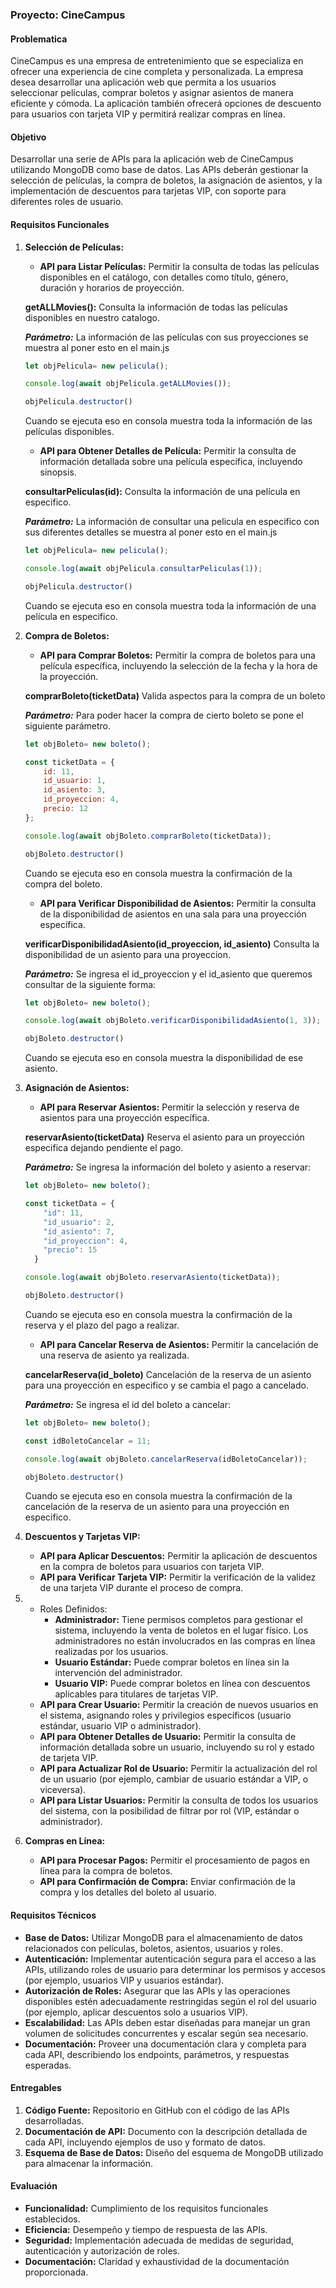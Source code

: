 ### Proyecto: CineCampus

#### Problematica

CineCampus es una empresa de entretenimiento que se especializa en ofrecer una experiencia de cine completa y personalizada. La empresa desea desarrollar una aplicación web que permita a los usuarios seleccionar películas, comprar boletos y asignar asientos de manera eficiente y cómoda. La aplicación también ofrecerá opciones de descuento para usuarios con tarjeta VIP y permitirá realizar compras en línea.

#### Objetivo

Desarrollar una serie de APIs para la aplicación web de CineCampus utilizando MongoDB como base de datos. Las APIs deberán gestionar la selección de películas, la compra de boletos, la asignación de asientos, y la implementación de descuentos para tarjetas VIP, con soporte para diferentes roles de usuario.

#### Requisitos Funcionales

1. **Selección de Películas:**

   

   - **API para Listar Películas:** Permitir la consulta de todas las películas disponibles en el catálogo, con detalles como título, género, duración y horarios de proyección.

   **getALLMovies():** Consulta la información de todas las películas disponibles en nuestro catalogo.

   ***Parámetro:*** La información de las películas con sus proyecciones se muestra al poner esto en el main.js 

   ```javascript
   let objPelicula= new pelicula();
   
   console.log(await objPelicula.getALLMovies());
   
   objPelicula.destructor()
   ```

   Cuando se ejecuta eso en consola muestra toda la información de las películas disponibles.

   

   

   - **API para Obtener Detalles de Película:** Permitir la consulta de información detallada sobre una película específica, incluyendo sinopsis.

   **consultarPeliculas(id):** Consulta la información de una película en especifico.

   ***Parámetro:*** La información de consultar una pelicula en especifico con sus diferentes detalles se muestra al poner esto en el main.js 

   ```javascript
   let objPelicula= new pelicula();
   
   console.log(await objPelicula.consultarPeliculas(1));
   
   objPelicula.destructor()
   ```

   Cuando se ejecuta eso en consola muestra toda la información de una película en especifico.

   

2. **Compra de Boletos:**

   

   - **API para Comprar Boletos:** Permitir la compra de boletos para una película específica, incluyendo la selección de la fecha y la hora de la proyección.

   **comprarBoleto(ticketData)** Valida aspectos para la compra de un boleto

   ***Parámetro:*** Para poder hacer la compra de cierto boleto se pone el siguiente parámetro.

   ```javascript
   let objBoleto= new boleto();
   
   const ticketData = {
       id: 11,
       id_usuario: 1,
       id_asiento: 3,
       id_proyeccion: 4,
       precio: 12
   };
   
   console.log(await objBoleto.comprarBoleto(ticketData));
   
   objBoleto.destructor()
   ```

   Cuando se ejecuta eso en consola muestra la confirmación de la compra del boleto. 

   

   - **API para Verificar Disponibilidad de Asientos:** Permitir la consulta de la disponibilidad de asientos en una sala para una proyección específica.

   **verificarDisponibilidadAsiento(id_proyeccion, id_asiento)** Consulta la disponibilidad de un asiento para una proyeccion.

   ***Parámetro:*** Se ingresa el id_proyeccion y el id_asiento que queremos consultar de la siguiente forma:

   ```javascript
   let objBoleto= new boleto();
   
   console.log(await objBoleto.verificarDisponibilidadAsiento(1, 3));
   
   objBoleto.destructor()
   ```

   Cuando se ejecuta eso en consola muestra la disponibilidad de ese asiento.

   

3. **Asignación de Asientos:**

   

   - **API para Reservar Asientos:** Permitir la selección y reserva de asientos para una proyección específica.

   **reservarAsiento(ticketData)** Reserva el asiento para un proyección especifica dejando pendiente el pago.

   ***Parámetro:*** Se ingresa la información del boleto y asiento a reservar:

   ```javascript
   let objBoleto= new boleto();
   
   const ticketData = {
       "id": 11,
       "id_usuario": 2,
       "id_asiento": 7,
       "id_proyeccion": 4,
       "precio": 15
     }
   
   console.log(await objBoleto.reservarAsiento(ticketData));
   
   objBoleto.destructor()
   ```

   Cuando se ejecuta eso en consola muestra la confirmación de la reserva y el plazo del pago a realizar.

   

   - **API para Cancelar Reserva de Asientos:** Permitir la cancelación de una reserva de asiento ya realizada.

   **cancelarReserva(id_boleto)** Cancelación de la reserva de un asiento para una proyección en especifico y se cambia el pago a cancelado.

   ***Parámetro:*** Se ingresa el id del boleto a cancelar:

   ```javascript
   let objBoleto= new boleto();
   
   const idBoletoCancelar = 11;
   
   console.log(await objBoleto.cancelarReserva(idBoletoCancelar));
   
   objBoleto.destructor()
   ```

   Cuando se ejecuta eso en consola muestra la confirmación de la cancelación de la reserva de un asiento para una proyección en especifico.

   

4. **Descuentos y Tarjetas VIP:**
   - **API para Aplicar Descuentos:** Permitir la aplicación de descuentos en la compra de boletos para usuarios con tarjeta VIP.
   - **API para Verificar Tarjeta VIP:** Permitir la verificación de la validez de una tarjeta VIP durante el proceso de compra.

5. - Roles Definidos:
     - **Administrador:** Tiene permisos completos para gestionar el sistema, incluyendo la venta de boletos en el lugar físico. Los administradores no están involucrados en las compras en línea realizadas por los usuarios.
     - **Usuario Estándar:** Puede comprar boletos en línea sin la intervención del administrador.
     - **Usuario VIP:** Puede comprar boletos en línea con descuentos aplicables para titulares de tarjetas VIP.
   - **API para Crear Usuario:** Permitir la creación de nuevos usuarios en el sistema, asignando roles y privilegios específicos (usuario estándar, usuario VIP o administrador).
   - **API para Obtener Detalles de Usuario:** Permitir la consulta de información detallada sobre un usuario, incluyendo su rol y estado de tarjeta VIP.
   - **API para Actualizar Rol de Usuario:** Permitir la actualización del rol de un usuario (por ejemplo, cambiar de usuario estándar a VIP, o viceversa).
   - **API para Listar Usuarios:** Permitir la consulta de todos los usuarios del sistema, con la posibilidad de filtrar por rol (VIP, estándar o administrador).

6. **Compras en Línea:**
   - **API para Procesar Pagos:** Permitir el procesamiento de pagos en línea para la compra de boletos.
   - **API para Confirmación de Compra:** Enviar confirmación de la compra y los detalles del boleto al usuario.

#### Requisitos Técnicos

- **Base de Datos:** Utilizar MongoDB para el almacenamiento de datos relacionados con películas, boletos, asientos, usuarios y roles.
- **Autenticación:** Implementar autenticación segura para el acceso a las APIs, utilizando roles de usuario para determinar los permisos y accesos (por ejemplo, usuarios VIP y usuarios estándar).
- **Autorización de Roles:** Asegurar que las APIs y las operaciones disponibles estén adecuadamente restringidas según el rol del usuario (por ejemplo, aplicar descuentos solo a usuarios VIP).
- **Escalabilidad:** Las APIs deben estar diseñadas para manejar un gran volumen de solicitudes concurrentes y escalar según sea necesario.
- **Documentación:** Proveer una documentación clara y completa para cada API, describiendo los endpoints, parámetros, y respuestas esperadas.

#### Entregables

1. **Código Fuente:** Repositorio en GitHub con el código de las APIs desarrolladas.
2. **Documentación de API:** Documento con la descripción detallada de cada API, incluyendo ejemplos de uso y formato de datos.
3. **Esquema de Base de Datos:** Diseño del esquema de MongoDB utilizado para almacenar la información.

#### Evaluación

- **Funcionalidad:** Cumplimiento de los requisitos funcionales establecidos.
- **Eficiencia:** Desempeño y tiempo de respuesta de las APIs.
- **Seguridad:** Implementación adecuada de medidas de seguridad, autenticación y autorización de roles.
- **Documentación:** Claridad y exhaustividad de la documentación proporcionada.